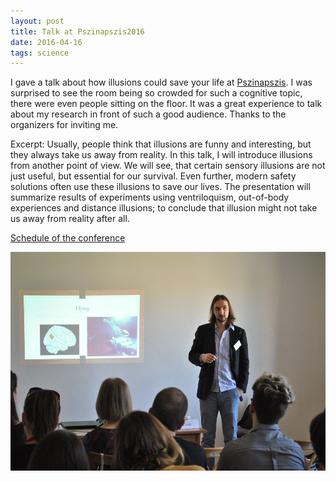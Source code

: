 ```yaml
---
layout: post
title: Talk at Pszinapszis2016
date: 2016-04-16
tags: science
---
```


I gave a talk about how illusions could save your life at [Pszinapszis](https://www.facebook.com/hashtag/pszinapszis?fref=ts). I was surprised to see the room being so crowded for such a cognitive topic, there were even people sitting on the floor. It was a great experience to talk about my research in front of such a good audience. Thanks to the organizers for inviting me.

Excerpt:
Usually, people think that illusions are funny and interesting, but they always take us away from reality. In this talk, I will introduce illusions from another point of view. We will see, that certain sensory illusions are not just useful, but essential for our survival. Even further, modern safety solutions often use these illusions to save our lives. The presentation will summarize results of experiments using ventriloquism, out-of-body experiences and distance illusions; to conclude that illusion might not take us away from reality after all.

[Schedule of the conference](http://www.pszinapszis.hu/20/?q=hu/eloadasaink)

<img class="  wp-image-74 alignright" src="/public/img/13072841_1083090431751197_4843540111414660913_o.jpg" alt="Me on stage"  width = "auto" height="350" />
